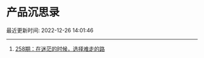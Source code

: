 # 产品沉思录

最近更新时间: 2022-12-26 14:01:46

--- 
1. [258期：在迷茫的时候，选择难走的路](https://pmthinking.com/post/2106) 
